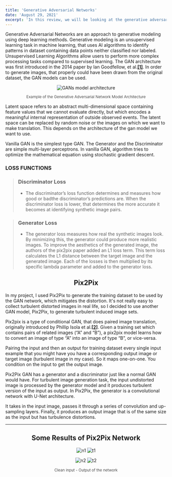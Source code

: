 ```yaml
---
title: 'Generative Adversarial Networks'
date: 'August 29, 2021'
excerpt: 'In this review, we will be looking at the generative adversarial networks which I have learned during my final project. In my final project, I utilized the GANs to get clean images from the distorted and blurred images.'
---
```


Generative Adversarial Networks are an approach to generative modeling using deep learning methods. Generative modeling is an unsupervised learning task in machine learning, that uses AI algorithms to identify patterns in dataset containing data points neither classified nor labeled. Unsupervised Learning Algorithms allow users to perform more complex processing tasks compared to supervised learning. The GAN architecture was first introduced in the 2014 paper by Ian Goodfellow, et al.<font style="color:#0070f3;">[**[1]**](https://arxiv.org/pdf/1406.2661.pdf)</font>. In order to generate images, that properly could have been drawn from the original dataset, the GAN models can be used.

<div style="text-align:center"><img src="https://miro.medium.com/max/601/1*Y_AGVp0EEGEpB1Q25G6edQ.jpeg" 
alt="GANs model architecture" /></div>
<p style="text-align:center; font-size:12px; font-weight:300">Example of the Generative Adversarial Network Model Architecture</p>

Latent space refers to an abstract multi-dimensional space containing feature values that we cannot evaluate directly, but which encodes a meaningful internal representation of outside observed events. The latent space can be replaced by random noise or the images on which we want to make translation. This depends on the architecture of the gan model we want to use.

Vanilla GAN is the simplest type GAN. The Generator and the Discriminator
are simple multi-layer perceptrons. In vanilla GAN, algorithm tries to
optimize the mathematical equation using stochastic gradient descent.

### LOSS FUNCTIONS
> ### Discriminator Loss
>
> * The discriminator’s loss function determines and measures how good or badthe discriminator’s predictions are. When the discriminator loss is lower, that determines the more accurate it becomes at identifying synthetic image pairs.

> ### Generator Loss
>
> * The generator loss measures how real the synthetic images look. By minimizing this, the generator could produce more realistic images. To improve the aesthetics of the generated image, the authors of the pix2pix paper added an L1 loss term. This term loss calculates the L1 distance between the target image and the generated image. Each of the losses is then multiplied by its specific lambda parameter and added to the generator loss.

<center><h2>Pix2Pix</h2></center>

In my project, I used Pix2Pix to generate the training dataset to be used by the GAN network, which mitigates the distortion. It's not really easy to collect turbulent distorted images in real life, so I decided to use another GAN model, Pix2Pix, to generate turbulent induced image sets.

Pix2pix is a type of conditional GAN, that does paired image translation,
originally introduced by Phillip Isola et al.<font style="color:#0070f3;">[**[2]**](https://arxiv.org/pdf/1611.07004.pdf)</font>. Given a training set which contains pairs of related images (“A” and “B”), a pix2pix model learns how to convert an image of type “A” into an image of type “B”, or vice-versa.

Pairing the input and then an output for training dataset every single input example that you might have you have a corresponding output image or target image (turbulent image in my case). So it maps one-on-one. You condition on the input to get the output image.

Pix2Pix GAN has a generator and a discriminator just like a normal GAN would have. For turbulent image generation task, the input undistorted image is processed by the generator model and it produces turbulent version of the input as output. In Pix2Pix, the generator is a convolutional network with U-Net architecture.

It takes in the input image, passes it through a series of convolution and up-sampling layers. Finally, it produces an output image that is of the same size as the input but has turbulence distortions.

--- 
<h2 style="text-align: center">Some Results of Pix2Pix Network</h2>


<div style="text-align:center">

![n1](/images/GANs/n1.png) ![t1](/images/GANs/t1.png)  

![n2](/images/GANs/n2.png) ![t2](/images/GANs/t2.png)  
</div>

<p style="text-align:center; font-size:12px; font-weight:300">
Clean input - Output of the network
</p>

